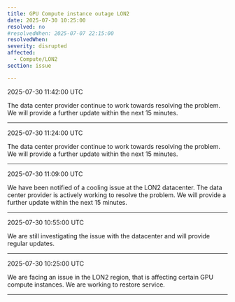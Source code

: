 ```yaml
---
title: GPU Compute instance outage LON2
date: 2025-07-30 10:25:00
resolved: no
#resolvedWhen: 2025-07-07 22:15:00
resolvedWhen: 
severity: disrupted 
affected:
  - Compute/LON2
section: issue

---
```

2025-07-30 11:42:00 UTC

The data center provider continue to work towards resolving the problem. We will provide a further update within the next 15 minutes.

---
2025-07-30 11:24:00 UTC

The data center provider continue to work towards resolving the problem. We will provide a further update within the next 15 minutes.

---
2025-07-30 11:09:00 UTC

We have been notified of a cooling issue at the LON2 datacenter. The data center provider is actively working to resolve the problem. We will provide a further update within the next 15 minutes.

---
2025-07-30 10:55:00 UTC

We are still investigating the issue with the datacenter and will provide regular updates.

---
2025-07-30 10:25:00 UTC

We are facing an issue in the LON2 region, that is affecting certain GPU compute instances. We are working to restore service.

---
